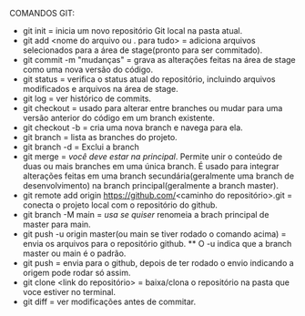 COMANDOS GIT:

- git init = inicia um novo repositório Git local na pasta atual.
- git add <nome do arquivo ou . para tudo> = adiciona arquivos selecionados para a área de stage(pronto para ser commitado).
- git commit -m "mudanças" = grava as alterações feitas na área de stage como uma nova versão do código.
- git status = verifica o status atual do repositório, incluindo arquivos modificados e arquivos na área de stage.
- git log = ver histórico de commits.
- git checkout <nome da brach ou id>  = usado para alterar entre branches ou mudar para uma versão anterior do código em um branch existente.
- git checkout -b <nome da brach> = cria uma nova branch e navega para ela.
- git branch = lista as branches do projeto.
- git branch -d <nome da brach> = Exclui a branch
- git merge <nome da branch> = *você deve estar na principal*. Permite unir o conteúdo de duas ou mais branches em uma única branch. É usado para integrar alterações feitas em uma branch secundária(geralmente uma branch de desenvolvimento) na branch principal(geralmente a branch master).
- git remote add origin https://github.com/<caminho do repositório>.git = conecta o projeto local com o repositório do github.
- git branch -M main = *usa se quiser* renomeia a brach principal de master para main.
- git push -u origin master(ou main se tiver rodado o comando acima) = envia os arquivos para o repositório github.
** O -u indica que a branch master ou main é o padrão.
- git push = envia para o github, depois de ter rodado o envio indicando a origem pode rodar só assim.
- git clone <link do repositório> = baixa/clona o repositório na pasta que voce estiver no terminal.
- git diff = ver modificações antes de commitar.
